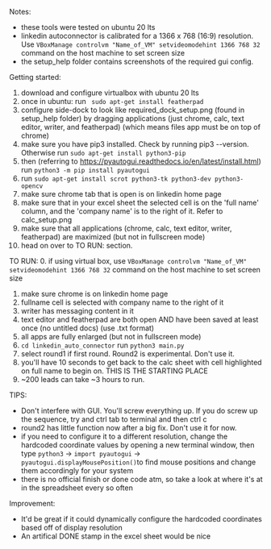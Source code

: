 Notes:
- these tools were tested on ubuntu 20 lts
- linkedin autoconnector is calibrated for a 1366 x 768 (16:9) resolution. Use ```VBoxManage controlvm "Name_of_VM" setvideomodehint 1366 768 32``` command on the host machine to set screen size
- the setup_help folder contains screenshots of the required gui config.

Getting started:
1. download and configure virtualbox with ubuntu 20 lts
2. once in ubuntu: run ``` sudo apt-get install featherpad```
3. configure side-dock to look like required_dock_setup.png (found in setup_help folder) by dragging applications (just chrome, calc, text editor, writer, and featherpad) (which means files app must be on top of chrome)
4. make sure you have pip3 installed. Check by running pip3 --version. Otherwise run ```sudo apt-get install python3-pip```
5. then (referring to https://pyautogui.readthedocs.io/en/latest/install.html) run ```python3 -m pip install pyautogui```
6. run ```sudo apt-get install scrot python3-tk python3-dev python3-opencv```
7. make sure chrome tab that is open is on linkedin home page
8. make sure that in your excel sheet the selected cell is on the 'full name' column, and the 'company name' is to the right of it. Refer to calc_setup.png
9. make sure that all applications (chrome, calc, text editor, writer, featherpad) are maximized (but not in fullscreen mode)
10. head on over to TO RUN: section.


TO RUN:
0. if using virtual box, use ```VBoxManage controlvm "Name_of_VM" setvideomodehint 1366 768 32``` command on the host machine to set screen size
1. make sure chrome is on linkedin home page
2. fullname cell is selected with company name to the right of it
3. writer has messaging content in it
4. text editor and featherpad are both open AND have been saved at least once (no untitled docs) (use .txt format)
5. all apps are fully enlarged (but not in fullscreen mode)
6. ```cd linkedin_auto_connector``` run ```python3 main.py```
7. select round1 if first round. Round2 is experimental. Don't use it.
8. you'll have 10 seconds to get back to the calc sheet with cell highlighted on full name to begin on. THIS IS THE STARTING PLACE
9. ~200 leads can take ~3 hours to run. 

TIPS:
- Don't interfere with GUI. You'll screw everything up. If you do screw up the sequence, try and ctrl tab to terminal and then ctrl c
- round2 has little function now after a big fix. Don't use it for now. 
- if you need to configure it to a different resolution, change the hardcoded coordinate values by opening a new terminal window, then type ```python3``` -> ```import pyautogui``` -> ```pyautogui.displayMousePosition()```to find mouse positions and change them accordingly for your system
- there is no official finish or done code atm, so take a look at where it's at in the spreadsheet every so often

Improvement:
- It'd be great if it could dynamically configure the hardcoded coordinates based off of display resolution
- An artifical DONE stamp in the excel sheet would be nice